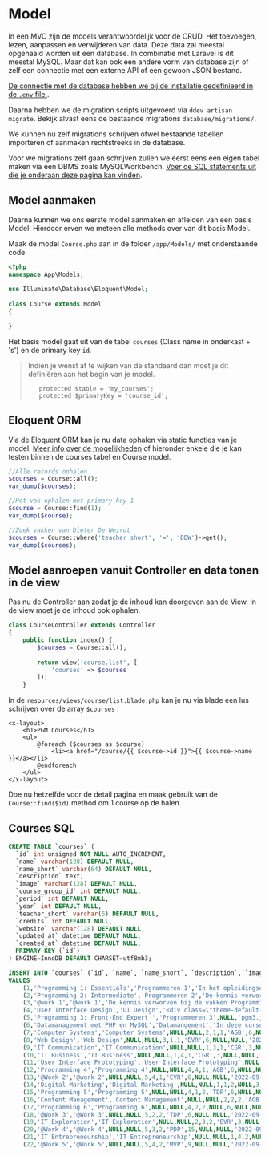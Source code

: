 # Model

In een MVC zijn de models verantwoordelijk voor de CRUD. Het toevoegen, lezen, aanpassen en verwijderen van data. Deze data zal meestal opgehaald worden uit een database. In combinatie met Laravel is dit meestal MySQL. Maar dat kan ook een andere vorm van database zijn of zelf een connectie met een externe API of een gewoon JSON bestand.

[De connectie met de database hebben we bij de installatie gedefinieerd in de `.env` file.](/laravel/laravel/databases/connecting.html).

Daarna hebben we de migration scripts uitgevoerd via `ddev artisan migrate`. Bekijk alvast eens de bestaande migrations `database/migrations/`.

We kunnen nu zelf migrations schrijven ofwel bestaande tabellen importeren of aanmaken rechtstreeks in de database.

Voor we migrations zelf gaan schrijven zullen we eerst eens een eigen tabel maken via een DBMS zoals MySQLWorkbench. [Voer de SQL statements uit die je onderaan deze pagina kan vinden](#courses-sql).

## Model aanmaken

Daarna kunnen we ons eerste model aanmaken en afleiden van een basis Model. Hierdoor erven we meteen alle methods over van dit basis Model.

Maak de model `Course.php` aan in de folder `/app/Models/` met onderstaande code.

```php
<?php
namespace App\Models;
 
use Illuminate\Database\Eloquent\Model;
 
class Course extends Model
{

}
```

Het basis model gaat uit van de tabel `courses` (Class name in onderkast + 's') en de primary key `id`.

> Indien je wenst af te wijken van de standaard dan moet je dit definiëren aan het begin van je model.
> ```
>    protected $table = 'my_courses';
>    protected $primaryKey = 'course_id';
>```

## Eloquent ORM

Via de Eloquent ORM kan je nu data ophalen via static functies van je model. [Meer info over de mogelijkheden](https://laravel.com/docs/12.x/eloquent) of hieronder enkele die je kan testen binnen de courses tabel en Course model.

```php
//Alle records ophalen
$courses = Course::all();
var_dump($courses);

//Het vak ophalen met primary key 1
$course = Course::find(1);
var_dump($course);

//Zoek vakken van Dieter De Weirdt
$courses = Course::where('teacher_short', '=', 'DDW')->get();
var_dump($courses);
```

## Model aanroepen vanuit Controller en data tonen in de view

Pas nu de Controller aan zodat je de inhoud kan doorgeven aan de View. In de view moet je de inhoud ook ophalen.

``` php
class CourseController extends Controller
{
    public function index() {
        $courses = Course::all();
        
        return view('course.list', [
            'courses' => $courses
        ]);
    }
```

In de `resources/views/course/list.blade.php` kan je nu via blade een lus schrijven over de array `$courses` :

``` blade
<x-layout>
    <h1>PGM Courses</h1>
    <ul>
        @foreach ($courses as $course)
            <li><a href="/course/{{ $course->id }}">{{ $course->name }}</a></li>
        @endforeach
    </ul>
</x-layout>
```

Doe nu hetzelfde voor de detail pagina en maak gebruik van de `Course::find($id)` method om 1 course op de halen.

## Courses SQL

``` SQL
CREATE TABLE `courses` (
  `id` int unsigned NOT NULL AUTO_INCREMENT,
  `name` varchar(128) DEFAULT NULL,
  `name_short` varchar(64) DEFAULT NULL,
  `description` text,
  `image` varchar(128) DEFAULT NULL,
  `course_group_id` int DEFAULT NULL,
  `period` int DEFAULT NULL,
  `year` int DEFAULT NULL,
  `teacher_short` varchar(5) DEFAULT NULL,
  `credits` int DEFAULT NULL,
  `website` varchar(128) DEFAULT NULL,
  `updated_at` datetime DEFAULT NULL,
  `created_at` datetime DEFAULT NULL,
  PRIMARY KEY (`id`)
) ENGINE=InnoDB DEFAULT CHARSET=utf8mb3;

INSERT INTO `courses` (`id`, `name`, `name_short`, `description`, `image`, `course_group_id`, `period`, `year`, `teacher_short`, `credits`, `website`, `updated_at`, `created_at`)
VALUES
	(1,'Programming 1: Essentials','Programmeren 1','In het opleidingsonderdeel Programming 1: Essentials leren we de basis van de programmeertaal JavaScript. Ter voorbereiding van het volgende college doorloop je een aantal LinkenIn Learning video tutorials op eigen tempo. Op deze manier kan je het college goed volgen, antwoorden op gestelde vragen en taken succesvol realiseren.\n\nJe leert eerst programmeren met als output het console venster, vervolgens leren we programmeren door visuals in de browser te genereren (via de Canvas API) en tenslotte zullen we webpagina’s manipuleren en interactief maken via JavaScript.\n\nDe Computer Programming leerlijn is de fundamentele leerlijn binnen Graduaat Programmeren. We leiden je op als een echte goede JavaScript programmeur en Front-End Developer.\n\n#','pgm1.jpg',4,1,1,'PDP',6,'https://www.pgm.gent/pgm-1/',NULL,'2022-09-28 18:40:20'),
	(2,'Programming 2: Intermediate','Programmeren 2','De kennis verworven bij de vakken Programming 1: Essentials en Web Design wordt uitgebreid met o.a. externe data inladen en vervolgens consumeren, formulieren valideren, werken met template systemen, objectgeoriënteerd programmeren, project automatiseren …','pgm2.jpg',4,2,1,'MDP',6,'https://www.pgm.gent/pgm-2/',NULL,'2022-09-28 18:40:20'),
	(3,'@work 1','@work 1','De kennis verworven bij de vakken Programming 1: Essentials, Web Design en Computer Systems wordt toegepast tijdens de realisatie van één of meerdere concrete cases.','at-work1.jpg',5,2,1,'PDP',6,'https://www.pgm.gent/at-work-1',NULL,'2022-09-28 18:40:20'),
	(4,'User Interface Design','UI Design','<div class=\"theme-default-content content__default\"><h1 id=\"ui-versus-ux\"><a href=\"#ui-versus-ux\" class=\"header-anchor\">#</a> <abbr title=\"User Interface\">UI</abbr> versus <abbr title=\"User Experience\">UX</abbr></h1> <h2 id=\"wat-is-ui\"><a href=\"#wat-is-ui\" class=\"header-anchor\">#</a> Wat is <abbr title=\"User Interface\">UI</abbr>?</h2> <p><abbr title=\"User Interface\">UI</abbr> staat voor <em>User Interface</em> (Ned. gebruikersinterface). En gaat over de mogelijke interactie die een gebruiker kan hebben met een computer (<abbr title=\"Human-Computer Interaction\">HCI</abbr>).</p> <p>Een goede interactie ontstaat wanneer:</p> <ol><li>de gebruiker (human) iets aan de computer doorgeeft (<strong>input</strong>);</li> <li>de computer deze input begrijpt en aan de slag gaat en met deze input;</li> <li>de computer een resultaat formuleert en terug geeft aan de gebruiker (<strong>output</strong>);</li> <li>de gebruiker (human) dit resultaat begrijpt.</li></ol> <p>Er zijn heel wat soorten en vormen van gebruikersinterfaces, met daarbij nog eens verschillende input- en output mogelijkheden.</p> <p>De eerste interactie die de gebruiker kon hebben met een computer was aan de hand van ponskaarten. Hierop stond data die begrepen kon worden door een computer. Later kon men rechtstreeks op de computer instructies ingeven in een commandoprompt (cmd / terminal) via een toetsenbord. Het resultaat wordt in de meeste gevallen op een scherm getoond.</p> <p><img src=\"/ui-design/images/content/punchcard.jpg\" alt=\"ponskaart\" title=\"Ponskaart input\"></p> <h3 id=\"gui\"><a href=\"#gui\" class=\"header-anchor\">#</a> <abbr title=\"Graphical User Interface\">GUI</abbr></h3> <p><abbr title=\"Graphical User Interface\">GUI</abbr> staat dan weer voor <em>Graphical User Interface</em> en gaat specifiek over de grafische weergave van een gebruikersinterface. De eerste computer met <abbr title=\"Graphical User Interface\">GUI</abbr> kwam in 1980 op de markt door Xerox. Een gebruiker kon nu interactie hebben met een computer aan de hand van knoppen, iconen, links, menu’s …</p> <iframe src=\"https://www.youtube.com/embed/6o5I20WcNUM\" width=\"560\" height=\"315\" allowfullscreen=\"allowfullscreen\" allow=\"accelerometer; autoplay; encrypted-media; gyroscope; picture-in-picture\"></iframe> <h3 id=\"andere-vormen-van-ui\"><a href=\"#andere-vormen-van-ui\" class=\"header-anchor\">#</a> Andere vormen van <abbr title=\"User Interface\">UI</abbr></h3> <p>Momenteel hebben we als gebruikers ook reeds interactie met een computer via een <abbr title=\"Voice User Interface\">VUI</abbr>. Denk maar aan de komst van Siri in Apple HomePod, Alexa en de Google Home speakers.</p> <p>Ook kunnen we via Gestural <abbr title=\"User Interface\">UI</abbr> interactie hebben (Gesture = gebaar). Voorbeelden hiervan zijn de Xbox kinect.</p> <iframe src=\"https://www.youtube.com/embed/QjjkqBLRALo\" width=\"560\" height=\"315\" allowfullscreen=\"allowfullscreen\" allow=\"accelerometer; autoplay; encrypted-media; gyroscope; picture-in-picture\"></iframe> <h3 id=\"toekomst\"><a href=\"#toekomst\" class=\"header-anchor\">#</a> Toekomst</h3> <p>In de (nabije) toekomst zullen er nog meer manieren van interactie bijkomen. Dan denken we bijvoorbeeld aan interactie via …</p> <ul><li>het samentrekken van spieren (bionische arm);</li> <li>het interpreteren van de emotie van een gebruiker (aan de hand van gezicht en emotie herkenning);</li> <li>hersenactiviteit (Brain-computer interface of <abbr title=\"Brain-Computer Interface\">BCI</abbr>);</li> <li>…</li></ul> <h2 id=\"wat-is-ux\"><a href=\"#wat-is-ux\" class=\"header-anchor\">#</a> Wat is <abbr title=\"User Experience\">UX</abbr>?</h2> <p>Er zijn heel wat delen binnen het <abbr title=\"Human-Computer Interaction\">HCI</abbr>-process waar een foute interpretatie kan zijn van input, output … die dan frustratie opwekken bij de gebruiker. Wat dus een slechte <abbr title=\"User Experience\">UX</abbr> is.</p> <p>De <strong>User Experience</strong> (<abbr title=\"User Experience\">UX</abbr>) gaan dus over de gebruikersbeleving. Hoe ervaart de gebruiker de interactie met een product of dienst. Op zich staat dit los van de <abbr title=\"Human-Computer Interaction\">HCI</abbr>. Je kan bijvoorbeeld ook een goede gebruikersbeleving hebben met de infobalie van een gemeente.</p> <h2 id=\"ux-designer-vs-ui-designer\"><a href=\"#ux-designer-vs-ui-designer\" class=\"header-anchor\">#</a> <abbr title=\"User Experience\">UX</abbr> designer vs <abbr title=\"User Interface\">UI</abbr> designer</h2> <p>Een <abbr title=\"User Experience\">UX</abbr> designer is dus vooral bezit met het onderzoek naar wat de gebruiker wil bereiken en hoe dit op een zo efficiënt mogelijke manier kan.</p> <p>Een <abbr title=\"User Interface\">UI</abbr> designer ontwerp dus de interface. Bij een webdesigner gaat het dus over het grafisch ontwerp van de website</p> <p>In dit vak gaan we leren om een gebruiksvriendelijke <abbr title=\"User Interface\">UI</abbr> te maken met een goede <abbr title=\"User Experience\">UX</abbr>. Indien deze <abbr title=\"User Interface\">UI</abbr> dan ook nog eens mooi is qua design. Dan kan dit de <abbr title=\"User Experience\">UX</abbr> alleen maar verhogen.</p></div>','uidesign.jpg',3,2,1,'DDW',6,NULL,NULL,'2022-09-28 18:40:20'),
	(5,'Programming 3: Front-End Expert ','Programmeren 3',NULL,'pgm3.jpg',4,3,1,'FRG',6,NULL,NULL,'2022-09-28 18:40:20'),
	(6,'Datamanagement met PHP en MySQL','Datamangement','In deze cursus leren jullie back-end development aan de hand van PHP en MySQL. Nog steeds een veel gebruikte technologie in webdevelopment.','datamangement.jpg',2,1,2,'DDW',6,'https://github.com/pgmgent/datamanagment_2022_23',NULL,'2022-09-28 18:40:20'),
	(7,'Computer Systems','Computer Systems',NULL,NULL,2,1,1,'AGB',6,NULL,NULL,'2022-09-28 18:40:20'),
	(8,'Web Design','Web Design',NULL,NULL,3,1,1,'EVR',6,NULL,NULL,'2022-09-28 18:40:20'),
	(9,'IT Communication','IT Communication',NULL,NULL,1,3,1,'CGR',3,NULL,NULL,'2022-09-28 18:40:20'),
	(10,'IT Business','IT Business',NULL,NULL,1,4,1,'CGR',3,NULL,NULL,'2022-09-28 18:40:20'),
	(11,'User Interface Prototyping','User Interface Prototyping',NULL,NULL,3,3,1,'MVP',6,NULL,NULL,'2022-09-28 18:40:20'),
	(12,'Programming 4','Programming 4',NULL,NULL,4,4,1,'AGB',6,NULL,NULL,'2022-09-28 18:40:20'),
	(13,'@Work 2','@work 2',NULL,NULL,5,4,1,'EVR',6,NULL,NULL,'2022-09-28 18:40:20'),
	(14,'Digital Marketing','Digital Marketing',NULL,NULL,1,1,2,NULL,3,NULL,NULL,'2022-09-28 18:40:20'),
	(15,'Programming 5','Programming 5',NULL,NULL,4,1,2,'TDP',6,NULL,NULL,'2022-09-28 18:40:20'),
	(16,'Content Management','Content Management',NULL,NULL,2,2,2,'AGB',6,NULL,NULL,'2022-09-28 18:40:20'),
	(17,'Programming 6','Programming 6',NULL,NULL,4,2,2,NULL,6,NULL,NULL,'2022-09-28 18:40:20'),
	(18,'@Work 3','@Work 3',NULL,NULL,5,2,2,'TDP',6,NULL,NULL,'2022-09-28 18:40:20'),
	(19,'IT Exploration','IT Exploration',NULL,NULL,2,3,2,'EVR',3,NULL,NULL,'2022-09-28 18:40:20'),
	(20,'@Work 4','@Work 4',NULL,NULL,5,3,2,'PDP',15,NULL,NULL,'2022-09-28 18:40:20'),
	(21,'IT Entrepreneurship','IT Entrepreneurship',NULL,NULL,1,4,2,NULL,3,NULL,NULL,'2022-09-28 18:40:20'),
	(22,'@Work 5','@Work 5',NULL,NULL,5,4,2,'MVP',9,NULL,NULL,'2022-09-28 18:40:20');

```
